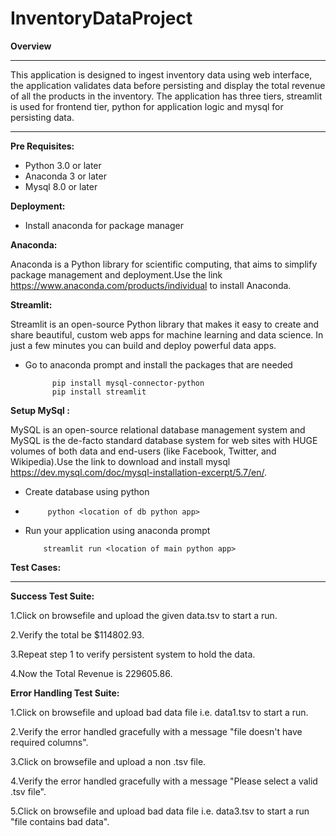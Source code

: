 # InventoryDataProject

**Overview**

------------
This application is designed to ingest inventory data using web interface, the application validates data before persisting and display the total revenue of all the products in the inventory.
The application has three tiers, streamlit is used for frontend tier, python for application logic and mysql for persisting data.

------------



**Pre Requisites:**
- Python 3.0 or later
- Anaconda 3 or later
- Mysql 8.0 or later

**Deployment:**
- Install anaconda for package manager


**Anaconda:**

Anaconda is a Python library for scientific computing, that aims to simplify package management and deployment.Use the link https://www.anaconda.com/products/individual to install Anaconda.

**Streamlit:**

Streamlit is an open-source Python library that makes it easy to create and share beautiful, custom web apps for machine learning and data science. In just a few minutes you can build and deploy powerful data apps.

- Go to anaconda prompt and install the packages that are needed

            pip install mysql-connector-python
            pip install streamlit
			
**Setup MySql :**

MySQL is an open-source relational database management system and MySQL is the de-facto standard database system for web sites with HUGE volumes of both data and end-users (like Facebook, Twitter, and Wikipedia).Use the link to download and install mysql https://dev.mysql.com/doc/mysql-installation-excerpt/5.7/en/.

- Create database using python
- 
           python <location of db python app>

- Run your application using anaconda prompt
	
          streamlit run <location of main python app>

**Test Cases:**

------------

**Success Test Suite:**

1.Click on browsefile and upload the given data.tsv to start a run. 

2.Verify the total be $114802.93.

3.Repeat step 1 to verify persistent system to hold the data.

4.Now the Total Revenue is 229605.86. 

**Error Handling Test Suite:**

1.Click on browsefile and upload bad data file i.e. data1.tsv to start a run.

2.Verify the error handled gracefully with a message "file doesn't have required columns".

3.Click on browsefile and upload a non .tsv file.

4.Verify the error handled gracefully with a message "Please select a valid .tsv file".

5.Click on browsefile and upload bad data file i.e. data3.tsv to start a run "file contains bad data".


